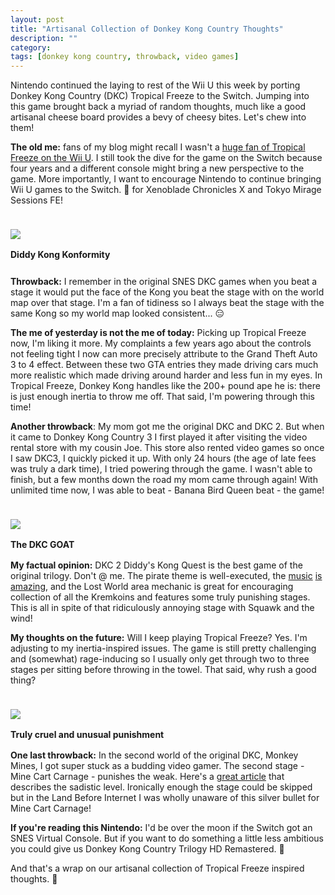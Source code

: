 ```yaml
---
layout: post
title: "Artisanal Collection of Donkey Kong Country Thoughts"
description: ""
category: 
tags: [donkey kong country, throwback, video games]
---
```


Nintendo continued the laying to rest of the Wii U this week by porting Donkey Kong Country (DKC) Tropical Freeze to the Switch. Jumping into this game brought back a myriad of random thoughts, much like a good artisanal cheese board provides a bevy of cheesy bites. Let's chew into them!

**The old me:** fans of my blog might recall I wasn't a [huge fan of Tropical Freeze on the Wii U][1]. I still took the dive for the game on the Switch because four years and a different console might bring a new perspective to the game. More importantly, I want to encourage Nintendo to continue bringing Wii U games to the Switch. 🤞 for Xenoblade Chronicles X and Tokyo Mirage Sessions FE!

<div>
	<img class="rounded-corners" style="max-width: 400px; border: 1px; margin-top: 24px;" src="{{ site.images2018 }}/05-10/faces.png"/>
	<p class="caption-text" style="line-height: 1.5em; margin-bottom: 24px;"><strong>Diddy Kong Konformity</strong></p>
</div>

**Throwback:** I remember in the original SNES DKC games when you beat a stage it would put the face of the Kong you beat the stage with on the world map over that stage. I'm a fan of tidiness so I always beat the stage with the same Kong so my world map looked consistent... 😑

**The me of yesterday is not the me of today:** Picking up Tropical Freeze now, I'm liking it more. My complaints a few years ago about the controls not feeling tight I now can more precisely attribute to the Grand Theft Auto 3 to 4 effect. Between these two GTA entries they made driving cars much more realistic which made driving around harder and less fun in my eyes. In Tropical Freeze, Donkey Kong handles like the 200+ pound ape he is: there is just enough inertia to throw me off. That said, I'm powering through this time!

**Another throwback**: My mom got me the original DKC and DKC 2. But when it came to Donkey Kong Country 3 I first played it after visiting the video rental store with my cousin Joe. This store also rented video games so once I saw DKC3, I quickly picked it up. With only 24 hours (the age of late fees was truly a dark time), I tried powering through the game. I wasn't able to finish, but a few months down the road my mom came through again! With unlimited time now, I was able to beat - Banana Bird Queen beat - the game!

<div>
	<img class="rounded-corners" style="max-width: 400px; border: 1px; margin-top: 24px;" src="{{ site.images2018 }}/05-10/dkc2.jpg"/>
	<p class="caption-text" style="line-height: 1.5em;"><strong>The DKC GOAT</strong></p>
</div>

**My factual opinion:** DKC 2 Diddy's Kong Quest is the best game of the original trilogy. Don't @ me. The pirate theme is well-executed, the [music][2] [is][4] [amazing][3], and the Lost World area mechanic is great for encouraging collection of all the Kremkoins and features some truly punishing stages. This is all in spite of that ridiculously annoying stage with Squawk and the wind!

**My thoughts on the future:** Will I keep playing Tropical Freeze? Yes. I'm adjusting to my inertia-inspired issues. The game is still pretty challenging and (somewhat) rage-inducing so I usually only get through two to three stages per sitting before throwing in the towel. That said, why rush a good thing?

<div>
	<img class="rounded-corners" style="max-width: 400px; border: 1px; margin-top: 24px;" src="{{ site.images2018 }}/05-10/minecart.png"/>
	<p class="caption-text" style="line-height: 1.5em;"><strong>Truly cruel and unusual punishment</strong></p>
</div>

**One last throwback:** In the second world of the original DKC, Monkey Mines, I got super stuck as a budding video gamer. The second stage - Mine Cart Carnage - punishes the weak. Here's a [great article][5] that describes the sadistic level. Ironically enough the stage could be skipped but in the Land Before Internet I was wholly unaware of this silver bullet for Mine Cart Carnage!

**If you're reading this Nintendo:** I'd be over the moon if the Switch got an SNES Virtual Console. But if you want to do something a little less ambitious you could give us Donkey Kong Country Trilogy HD Remastered. 🙏

And that's a wrap on our artisanal collection of Tropical Freeze inspired thoughts. 🍌

[1]: {{site.base_url}}/2014/02/24/weekend-video-game-warrior/
[2]: https://www.youtube.com/watch?v=Wjl4V_G8Fws
[3]: https://www.youtube.com/watch?v=z-bKIt2AT6Y
[4]: https://www.youtube.com/watch?v=VKFI0sZU_ss
[5]: https://kotaku.com/i-wish-id-found-this-donkey-kong-country-secret-as-a-ki-1783917753